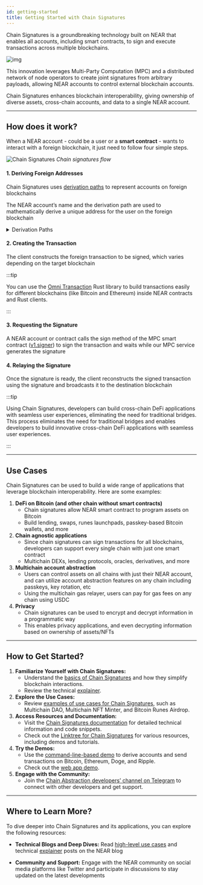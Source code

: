 ```yaml
---
id: getting-started
title: Getting Started with Chain Signatures
---
```


Chain Signatures is a groundbreaking technology built on NEAR that enables all accounts, including smart contracts, to sign and execute transactions across multiple blockchains.

![img](https://pages.near.org/wp-content/uploads/2024/02/acct-abstraction-blog-1.png)

This innovation leverages Multi-Party Computation (MPC) and a distributed network of node operators to create joint signatures from arbitrary payloads, allowing NEAR accounts to control external blockchain accounts.

Chain Signatures enhances blockchain interoperability, giving ownership of diverse assets, cross-chain accounts, and data to a single NEAR account.

---

## How does it work?

When a NEAR account - could be a user or a **smart contract** - wants to interact with a foreign blockchain, it just need to follow four simple steps.

![Chain Signatures](/docs/assets/chain-abstract-2.svg)
_Chain signatures flow_

#### 1. Deriving Foreign Addresses

Chain Signatures uses [derivation paths](../chain-signatures.md#derivation-paths-one-account-multiple-chains) to represent accounts on foreign blockchains

The NEAR account’s name and the derivation path are used to mathematically derive a unique address for the user on the foreign blockchain

<details>

<summary> Derivation Paths </summary>

A NEAR account will always derive the same address on the foreign blockchain using the same derivation path

Notice that, since the foreign address is derived from the NEAR account name, it is not possible for another NEAR account to control the same address

</details>


#### 2. Creating the Transaction

The client constructs the foreign transaction to be signed, which varies depending on the target blockchain

:::tip

You can use the [Omni Transaction](https://github.com/near/omni-transaction-rs) Rust library to build transactions easily for different blockchains (like Bitcoin and Ethereum) inside NEAR contracts and Rust clients.

:::

#### 3. Requesting the Signature

A NEAR account or contract calls the sign method of the MPC smart contract ([v1.signer](https://nearblocks.io/address/v1.signer)) to sign the transaction and waits while our MPC service generates the signature

#### 4. Relaying the Signature

Once the signature is ready, the client reconstructs the signed transaction using the signature and broadcasts it to the destination blockchain

:::tip

Using Chain Signatures, developers can build cross-chain DeFi applications with seamless user experiences, eliminating the need for traditional bridges. This process eliminates the need for traditional bridges and enables developers to build innovative cross-chain DeFi applications with seamless user experiences.

:::

---

## Use Cases

Chain Signatures can be used to build a wide range of applications that leverage blockchain interoperability. Here are some examples:

1. **DeFi on Bitcoin (and other chain without smart contracts)**
   * Chain signatures allow NEAR smart contract to program assets on Bitcoin
   * Build lending, swaps, runes launchpads, passkey-based Bitcoin wallets, and more
2. **Chain agnostic applications**
   * Since chain signatures can sign transactions for all blockchains, developers can support every single chain with just one smart contract
   * Multichain DEXs, lending protocols, oracles, derivatives, and more
3. **Multichain account abstraction**
   * Users can control assets on all chains with just their NEAR account, and can utilize account abstraction features on any chain including passkeys, key rotation, etc
   * Using the multichain gas relayer, users can pay for gas fees on any chain using USDC
4. **Privacy**
   * Chain signatures can be used to encrypt and decrypt information in a programmatic way
   * This enables privacy applications, and even decrypting information based on ownership of assets/NFTs

---

## How to Get Started?

1. **Familiarize Yourself with Chain Signatures:**
   * Understand the [basics of Chain Signatures](https://docs.near.org/concepts/abstraction/chain-signatures) and how they simplify blockchain interactions.
   * Review the technical [explainer](https://near.org/blog/unlocking-web3-usability-with-account-aggregation).
2. **Explore the Use Cases:**
   * Review [examples of use cases for Chain Signatures](https://pages.near.org/blog/unlocking-multichain-web3-with-near-chain-signatures/), such as Multichain DAO, Multichain NFT Minter, and Bitcoin Runes Airdrop.
3. **Access Resources and Documentation:**
   * Visit the [Chain Signatures documentation](https://docs.near.org/build/chain-abstraction/chain-signatures) for detailed technical information and code snippets.
   * Check out the [Linktree for Chain Signatures](https://linktr.ee/chainsignatures) for various resources, including demos and tutorials.
4. **Try the Demos:**
   * Use the [command-line-based demo](https://github.com/near-examples/chainsig-script) to derive accounts and send transactions on Bitcoin, Ethereum, Doge, and Ripple.
   * Check out the [web app demo](https://github.com/near-examples/near-multichain/tree/main).
5. **Engage with the Community:**
   * Join the [Chain Abstraction developers’ channel on Telegram](https://t.me/chain\_abstraction) to connect with other developers and get support.

---

## Where to Learn More?

To dive deeper into Chain Signatures and its applications, you can explore the following resources:

- **Technical Blogs and Deep Dives:** Read [high-level use cases](https://pages.near.org/blog/unlocking-multichain-web3-with-near-chain-signatures) and technical [explainer](https://near.org/blog/unlocking-web3-usability-with-account-aggregation) posts on the NEAR blog
* **Community and Support:** Engage with the NEAR community on social media platforms like Twitter and participate in discussions to stay updated on the latest developments

